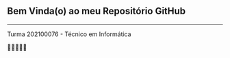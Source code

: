 <h2> Bem Vinda(o) ao meu Repositório GitHub </h2>
<hr> 
Turma 202100076 - Técnico em Informática

👏👏👏👏👏
<!-- 
[Meu Instagram] (https://www.youtube.com/?reload=9) -->
<!-- 
**CeciliaCorbacho/CeciliaCorbacho** is a ✨ _special_ ✨ repository because its `README.md` (this file) appears on your GitHub profile.

Here are some ideas to get you started:

- 🔭 I’m currently working on ...
- 🌱 I’m currently learning ...
- 👯 I’m looking to collaborate on ...
- 🤔 I’m looking for help with ...
- 💬 Ask me about ...
- 📫 How to reach me: ...
- 😄 Pronouns: ...
- ⚡ Fun fact: ...

 -->

